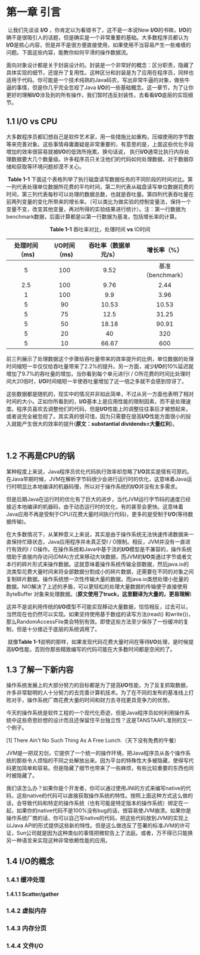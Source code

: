 # 第一章	引言

​	让我们先谈谈 **I/O** ，你肯定以为看错书了，这不是一本说New **I/O**的书嘛，**I/O**的确不是很吸引人的话题，但是确实是一个非常重要的基础。大多数程序员都认为**I/O**是核心内容，但是并不是很方便直接使用，如果使用不当容易产生一些难缠的问题。下面这些内容，能教你如何平滑的操作数据流。

​	面向对象设计都是关于封装设计的。封装是一个非常好的概念：区分职责，隐藏了具体实现的细节，还提升了复用性。这种区分和封装是为了应用在程序员，同样也适用于代码。你可能是一个技术纯熟的Java码农，写出非常牛逼的对象，做些牛逼的事情，但是你几乎完全忽视了Java **I/O**的一些基础概念。这一章节，为了让你更好的理解**I/O**涉及到的所有操作，我们暂时违反封装性，去看看**I/O**底层的实现细节。

## 1.1 I/O vs CPU

​	大多数程序员都幻想自己是软件艺术家，用一些措施比如重构，压缩使用的字节数等来完善对象。这些事情毋庸置疑是非常重要的，有意思的是，上面这些优化手段增加的效率很容易就被**I/O**的低效所拖累。换句话说， 执行**I/O**通常比执行内存处理数据要大几个数量级。许多程序员只关注他们的代码如何处理数据，对于数据存储和获取等环境问题却漠不关心。

​	**Table 1-1** 下面这个表格列举了执行磁盘读写数据任务的不同阶段的时间对比。第一列代表处理单位数据所花费的平均时间，第二列代表从磁盘读写单位数据花费的时间，第三列代表每秒可以处理的数据总数，也就是吞吐量。第四列代表吞吐量在前两列变量的变化所带来的增长率。（可以类比为做实验的控制变量法，保持一个变量不变，改变其他变量，再对所得的实验结果进行统计）。注：第一行数据为benchmark数据，后面计算都是以第一行数据为基准，包括增长率的计算。

<center><strong>Table 1-1</strong> 吞吐率对比，处理时间 <strong>vs</strong> IO时间</center>

| 处理时间（ms) | I/O时间（ms) | 吞吐率（数据单元/s） |    增长率（%）    |
| :-----------: | :----------: | :------------------: | :---------------: |
|       5       |     100      |         9.52         | 基准（benchmark） |
|      2.5      |     100      |         9.76         |       2.44        |
|       1       |     100      |         9.9          |       3.96        |
|       5       |      90      |        10.53         |       10.53       |
|       5       |      75      |         12.5         |       31.25       |
|       5       |      50      |        18.18         |       90.91       |
|       5       |      20      |          40          |        320        |
|       5       |      10      |        66.67         |        600        |

​	前三列展示了处理数据这个步骤给吞吐量带来的效率提升的比例，单位数据的处理时间缩短一半仅仅给吞吐量带来了2.2%的提升。另一方面，减少**I/O**的10%延迟就增加了9.7%的吞吐量的增加，当你看到每个单元进行I / O所花费的时间比处理时间大20倍时，**I/O**时间缩短一半使吞吐量增加了近一倍之多就不会感到惊讶了。

​	这些数据都是随机的，现实中的情况并非如此简单，不过从另一方面也表明了相对时间的大小。正如你所看到的，**I/O**基本上是应用性能的限制因素，而不是处理速度。程序员喜欢去调整他们的代码，但是**I/O**性能上的调整往往事后才被想起来，或者说完全被忽视了。其实真的很可惜，因为只需要在提高**I/O**性能方面很小的投入就能产生很大的效率的提升(**原文：substantial dividends=大量红利**)。

​	

## 1.2 不再是CPU的锅

​	某种程度上来说，Java程序员优化代码执行效率却忽略了**I/O**其实是情有可原的。在Java早期时候，JVM在解析字节码很少会进行运行时的优化，这意味着Java运行时明显比本地编译的机器码慢，所以对于操作系统的**I/O**并没有太多需求。

​	但是后期Java在运行时的优化有了巨大的进步，当代JVM运行字节码的速度已经接近本地编译的机器码，由于动态运行时的优化，有的甚至会更快。这意味着Java应用不再是受制于CPU(花费大量时间执行代码)，更多的是受制于**I/O**(等待数据传输)。

​	在大多数情况下，从某种意义上来说，其实是由于操作系统无法快速传递数据来一直保持忙碌状态，Java应用程序并未真正受I / O限制。相反，JVM并没有一直进行有效的I / O操作。在操作系统和Java中基于流的**I/O**模型是不兼容的，操作系统借助于直接内存访问(DMA)方式来移动大块数据，而JVM的**I/O**类通过字节或者文本行的碎片形式来操作数据。这就意味着操作系统传输全部数据，然后java.io的流类型花费大量时间来将全部数据分割成小的碎片数据，还需要在不同的对象之间复制碎片数据。操作系统想一次性传输大量的数据，而java.io类想处理小批量的数据。NIO解决了上述的矛盾，可以更轻松的处理大量数据的传输便于直接使用ByteBuffer 对象来处理数据。(**原文使用了truck，这里翻译为大量的，更易理解**)

​	这并不是说利用传统的**I/O**模型不可能实现移动大量数据，恰恰相反，过去可以，当然现在也仍然可以实现。如果坚持使用基于数组的读写方法(read() 和write())，那么RandomAccessFile类会特别有效。即使这些方法至少保存了一份缓冲的复制，但是十分接近于底层的系统调用了。

​	就像**Table 1-1**说明的那样，如果发现代码花费大量时间在等待**I/O**处理，是时候提高**I/O**性能，否则你那些精致编写的代码可能在大多数时间都是空闲的了。

## 1.3 了解一下新内容

操作系统发展上的大部分努力的目标都是为了提高**I/O**性能，为了反复抓取数据，许多非常聪明的人十分努力的去完善计算机技术。为了在不同的发布的基准线上打败对手，操作系统厂商花费大量的时间和财力去寻找更具竞争力的优势。

今天的操作系统是软件工程的一个现代化奇迹，但是Java程序员如何利用操作系统中这些奇思妙想的设计而且还保留住平台独立性？这是TANSTAAFL准则的又一个例子。

[1] There Ain't No Such Thing As A Free Lunch.（天下没有免费的午餐）

JVM是一把双刃剑，它提供了一个统一的操作环境，把Java程序员从各个操作系统的那些令人烦恼的不同之处解放出来。因为平台的特殊性大多被隐藏，使得写代码更加简单和容易。但是隐藏了细节也带来了一些麻烦，有些比较重要的东西也同时被隐藏了。

我们该怎么办？如果你是个开发者，你可以通过使用JNI的方式来编写native的代码，这些native的代码可以直接获取操作系统的特性。按照上面这种方式这么做的话，会导致代码和特定的操作系统（也有可能是特定版本的操作系统）绑定在一起，如果你的native代码不是100%没有bug的话，很容易使JVM崩溃。如果你是操作系统厂商的话，你可以自己写native的代码，把这些代码放到JVM的实现上以Java API的形式提供这些新的特性。但是这么做违反了签署的标准JVM的许可证，Sun公司就是因为这种类似的事情把微软告上了法庭。或者，万不得已只能换另一种语言来实现这种非常依赖性能的应用。



## 1.4 I/O的概念

### 1.4.1 缓冲处理

#### 1.4.1.1 Scatter/gather

### 1.4.2 虚拟内存

### 1.4.3 内存分页

### 1.4.4 文件I/O

​	